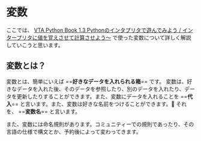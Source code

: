 # 変数

ここでは、 [VTA Python Book 1.3 Pythonのインタプリタで遊んでみよう / インタープリタに値を覚えさせて計算させよう～](/chapter-1/1.3.0-interpreter/#_12) で使った変数について詳しく解説していこうと思います。

## 変数とは？

変数とは、簡単にいえば ==**好きなデータを入れられる箱**== です。
変数は、好きなデータを入れた後、そのデータを参照したり、別のデータを入れたり、データを更新したりすることができます。また、変数にデータを入れることを ==**代入**== と言います。また、変数は好きな名前をつけることができます。:pencil: それを、 ==**変数名**== と言います。

また、変数には命名規則があります。コミュニティーでの規則であったり、その言語の仕様で構文とか、予約後によって変わってきます。

